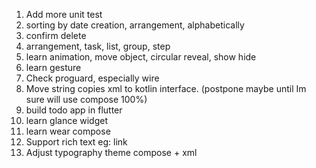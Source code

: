 1. Add more unit test
2. sorting by date creation, arrangement, alphabetically
3. confirm delete
4. arrangement, task, list, group, step
5. learn animation, move object, circular reveal, show hide
6. learn gesture
7. Check proguard, especially wire
8. Move string copies xml to kotlin interface. (postpone maybe until Im sure will use compose 100%)
9. build todo app in flutter
10. learn glance widget
11. learn wear compose
12. Support rich text eg: link
13. Adjust typography theme compose + xml
